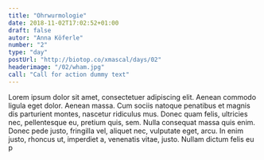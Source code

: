 ```yaml
---
title: "Ohrwurmologie"
date: 2018-11-02T17:02:52+01:00
draft: false
autor: "Anna Köferle"
number: "2"
type: "day"
postUrl: "http://biotop.co/xmascal/days/02"
headerimage: "/02/wham.jpg"
call: "Call for action dummy text"
---
```

Lorem ipsum dolor sit amet, consectetuer adipiscing elit. Aenean commodo ligula eget dolor. Aenean massa. Cum sociis natoque penatibus et magnis dis parturient montes, nascetur ridiculus mus. Donec quam felis, ultricies nec, pellentesque eu, pretium quis, sem. Nulla consequat massa quis enim. Donec pede justo, fringilla vel, aliquet nec, vulputate eget, arcu. In enim justo, rhoncus ut, imperdiet a, venenatis vitae, justo. Nullam dictum felis eu p
